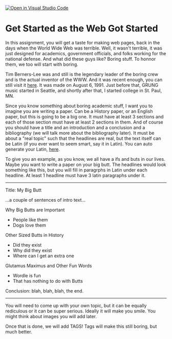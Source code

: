 [![Open in Visual Studio Code](https://classroom.github.com/assets/open-in-vscode-2e0aaae1b6195c2367325f4f02e2d04e9abb55f0b24a779b69b11b9e10269abc.svg)](https://classroom.github.com/online_ide?assignment_repo_id=15858136&assignment_repo_type=AssignmentRepo)
# Get Started as the Web Got Started

In this assignment, you will get a taste for making web pages, back in the days when the World Wide Web was terrible. Well, it wasn't terrible, it was just designed for academics, government officials, and folks working for the national defense. And what did these guys like? Boring stuff. To honnor them, we too will start with boring.

Tim Berners-Lee was and still is the legendary leader of the boring crew and is the actual inventor of the WWW. And it was recent enough, you can still visit it [here](https://info.cern.ch/hypertext/WWW/TheProject.html). It was made on August 6, 1991. Just before that, GRUNG music started in Seattle, and shortly after that, I started college in St. Paul, MN.

Since you know something about boring academic stuff, I want you to imagine you are writing a paper. Can be a History paper, or an English paper, but this is going to be a big one. It must have at least 3 sections and each of those section must have at least 2 sections in them. And of course you should have a title and an introduction and a conclusion and a bibliography (we will talk more about the bibliography later). It must be about a "real topic" such that the headlines are real, but the text itself can be Latin (if you ever want to seem smart, say it in Latin). You can auto generate your Latin, [here](https://loremipsum.io/).

To give you an example, as you know, we all have a ifs and buts in our lives. Maybe you want to write a paper on your big butt. The headlines would look something like this, but you will fill in paragrphs in Latin under each headline. At least 1 headline must have 3 latin paragraphs under it.

---

Title: My Big Butt

...a couple of sentences of intro text...

Why Big Butts are Important

* People like them
* Dogs love them

Other Sized Butts in History
* Did they exist
* Why did they exist
* Where can I get an extra one

Glutamus Maximus and Other Fun Words
* Wordle is fun
* That has nothing to do with Butts

Conclusion: 
blah, blah, blah, the end.

---

You will need to come up with your own topic, but it can be equally rediculous or it can be super serious. Ideally it will make you smile. You might think about images you will add later.

Once that is done, we will add TAGS! Tags will make this still boring, but much better.